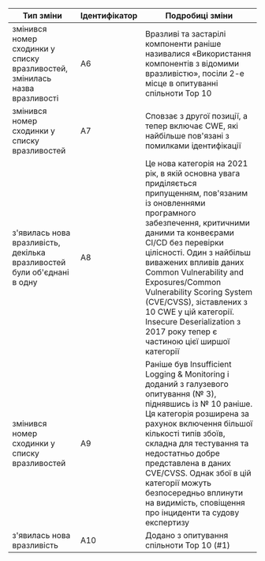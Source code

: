 | Тип зміни | Ідентифікатор | Подробиці зміни |
| --------- | ------------- | --------------- |
| змінився номер сходинки у списку вразливостей, змінилась назва вразливості | A6 | Вразливі та застарілі компоненти раніше називалися «Використання компонентів з відомими вразливістю», посіли 2-е місце в опитуванні спільноти Top 10 |
| змінився номер сходинки у списку вразливостей | A7 | Сповзає з другої позиції, а тепер включає CWE, які найбільше пов'язані з помилками ідентифікації |
| з'явилась нова вразливість, декілька вразливостей були об'єднані в одну | A8 | Це нова категорія на 2021 рік, в якій основна увага приділяється припущенням, пов'язаним із оновленнями програмного забезпечення, критичними даними та конвеєрами CI/CD без перевірки цілісності. Один з найбільш виважених впливів даних Common Vulnerability and Exposures/Common Vulnerability Scoring System (CVE/CVSS), зіставлених з 10 CWE у цій категорії. Insecure Deserialization з 2017 року тепер є частиною цієї ширшої категорії |
| змінився номер сходинки у списку вразливостей | A9 | Раніше був Insufficient Logging & Monitoring і доданий з галузевого опитування (№ 3), піднявшись із № 10 раніше. Ця категорія розширена за рахунок включення більшої кількості типів збоїв, складна для тестування та недостатньо добре представлена в даних CVE/CVSS. Однак збої в цій категорії можуть безпосередньо вплинути на видимість, сповіщення про інциденти та судову експертизу |
| з'явилась нова вразливість | A10 | Додано з опитування спільноти Top 10 (#1) |
